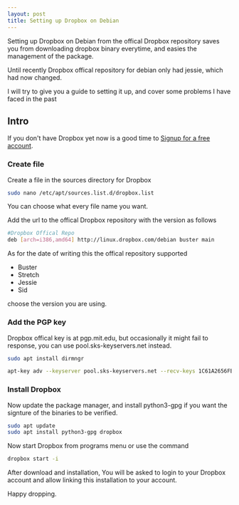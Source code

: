 ```yaml
---
layout: post
title: Setting up Dropbox on Debian
---
```


Setting up Dropbox on Debian from the offical Dropbox repository saves you from downloading dropbox binary everytime, and easies the management of the package.

Until recently Dropbox offical repository for debian only had jessie, which had now changed.

I will try to give you a guide to setting it up, and cover some problems I have faced in the past

## Intro

If you don't have Dropbox yet now is a good time to [Signup for a free account](https://db.tt/Fx5tGN3Cqr).

### Create file
Create a file in the sources directory for Dropbox 

```bash
sudo nano /etc/apt/sources.list.d/dropbox.list
```

You can choose what every file name you want.

Add the url to the offical Dropbox repository with the version as follows

```bash
#Dropbox Offical Repo
deb [arch=i386,amd64] http://linux.dropbox.com/debian buster main
```

As for the date of writing this the offical repository supported 
- Buster
- Stretch
- Jessie
- Sid

choose the version you are using.

### Add the PGP key

Dropbox offical key is at pgp.mit.edu, but occasionally it might fail to response, you can use pool.sks-keyservers.net instead.

```bash
sudo apt install dirmngr

apt-key adv --keyserver pool.sks-keyservers.net --recv-keys 1C61A2656FB57B7E4DE0F4C1FC918B335044912E
```

### Install Dropbox

Now update the package manager, and install python3-gpg if you want the signture of the binaries to be verified.

```bash
sudo apt update
sudo apt install python3-gpg dropbox
```

Now start Dropbox from programs menu or use the command

```bash
dropbox start -i
```

After download and installation, You will be asked to login to your Dropbox account and allow linking this installation to your account.

Happy dropping.
